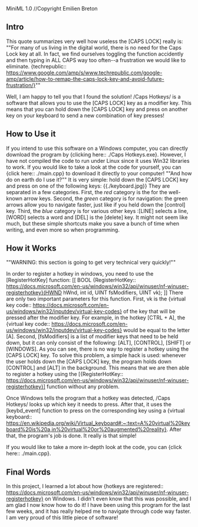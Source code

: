 MiniML 1.0
//Copyright Emilien Breton

Intro
-----

This quote summarizes very well how useless the [CAPS LOCK] really is:
""For many of us living in the digital world, there is no need for the Caps Lock key at all. In fact, we find ourselves toggling the function accidently and then typing in ALL CAPS way too often--a frustration we would like to eliminate.
{techrepublic:: https://www.google.com/amp/s/www.techrepublic.com/google-amp/article/how-to-remap-the-caps-lock-key-and-avoid-future-frustration/}""

Well, I am happy to tell you that I found the solution! /Caps Hotkeys/ is a software that allows you to use the [CAPS LOCK] key as a modifier key. This means that you can hold down the [CAPS LOCK] key and press on another key on your keyboard to send a new combination of key presses!


How to Use it
-------------

If you intend to use this software on a Windows computer, you can directly download the program by {clicking here:: ./Caps Hotkeys.exe}. However, I have not compiled the code to run under Linux since it uses Win32 libraries to work. If you would like to take a look at the code for yourself, you can {click here:: ./main.cpp} to download it directly to your computer!
	""And how do on earth do I use it?""
It is very simple: hold down the [CAPS LOCK] key and press on one of the following keys:
	{{./keyboard.jpg}}
They are separated in a few categories. First, the *red* category is the for the well-known arrow keys. Second, the *green* category is for navigation: the green arrows allow you to navigate faster, just like if you held down the [control] key. Third, the *blue* category is for various other keys :[LINE] selects a line, [WORD] selects a word and [DEL] is the [delete] key. It might not seem like much, but these simple shortcuts make you save a bunch of time when writing, and even more so when programming.


How it Works
------------

""WARNING: this section is going to get very technical very quickly!""

In order to register a hotkey in windows, you need to use the [RegisterHotKey] function:
	[[
	BOOL {RegisterHotKey:: https://docs.microsoft.com/en-us/windows/win32/api/winuser/nf-winuser-registerhotkey}(HWND hWnd, int id, UINT fsModifiers, UINT vk);
	]]
There are only two important parameters for this function. First, vk is the {virtual key code:: https://docs.microsoft.com/en-us/windows/win32/inputdev/virtual-key-codes} of the key that will be pressed after the modifier key. For example, in the hotkey [CTRL + A], the {virtual key code:: https://docs.microsoft.com/en-us/windows/win32/inputdev/virtual-key-codes} would be equal to the letter [A]. Second, [fsModifiers] is a list of modifier keys that need to be held down, but it can only consist of the following: [ALT], [CONTROL], [SHIFT] or [WINDOWS]. As you can see, there is no way to register a hotkey using the [CAPS LOCK] key. To solve this problem, a simple hack is used: whenever the user holds down the [CAPS LOCK] key, the program holds down [CONTROL] and [ALT] in the background. This means that we are then able to register a hotkey using the [{RegisterHotKey:: https://docs.microsoft.com/en-us/windows/win32/api/winuser/nf-winuser-registerhotkey}] function without any problem.

Once Windows tells the program that a hotkey was detected, /Caps Hotkeys/ looks up which key it needs to press. After that, it uses the [keybd_event] function to press on the corresponding key using a {virtual keyboard:: https://en.wikipedia.org/wiki/Virtual_keyboard#:~:text=A%20virtual%20keyboard%20is%20a,in%20virtual%20or%20augmented%20reality}. After that, the program's job is done. It really is that simple!

If you would like to take a more in-depth look at the code, you can {click here:: ./main.cpp}.

Final Words
-----------

In this project, I learned a lot about how {hotkeys are registered:: https://docs.microsoft.com/en-us/windows/win32/api/winuser/nf-winuser-registerhotkey} on Windows. I didn't even know that this was possible, and I am glad I now know how to do it! I have been using this program for the last few weeks, and it has really helped me to navigate through code way faster. I am very proud of this little piece of software!
